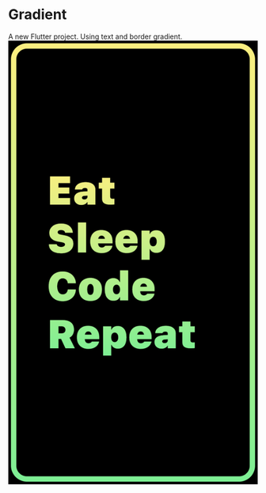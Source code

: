 # Gradient

A new Flutter project.
Using text and border gradient.
![App example](https://github.com/LeoCosta001/gradient-example-app/blob/main/Simulator%20Screen%20Shot%20-%20iPhone%20SE%20(3rd%20generation).png?raw=true)
